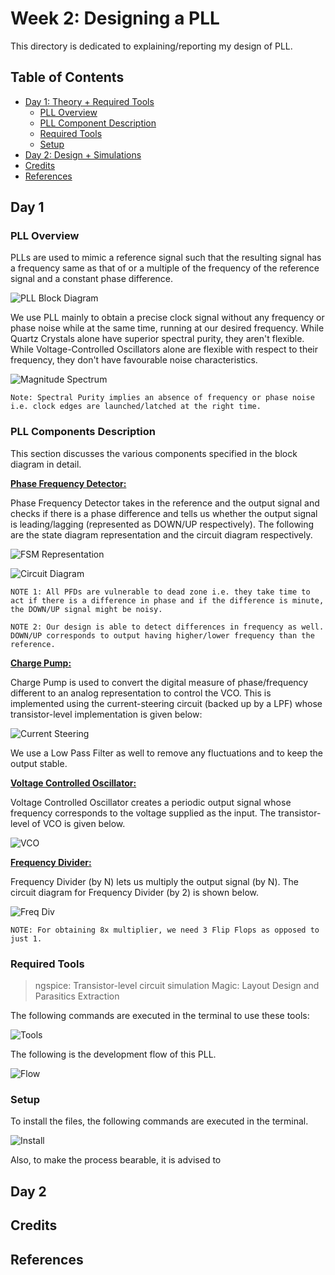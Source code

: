 # Week 2: Designing a PLL
This directory is dedicated to explaining/reporting my design of PLL.

## Table of Contents
* [Day 1: Theory + Required Tools](https://github.com/harishMadhavan1010/RISC-V-based-SOC/blob/main/Week%202/README.md#day-1)
  - [PLL Overview](https://github.com/harishMadhavan1010/RISC-V-based-SOC/blob/main/Week%202/README.md#pll-overview)
  - [PLL Component Description](https://github.com/harishMadhavan1010/RISC-V-based-SOC/blob/main/Week%202/README.md#pll-component-description)
  - [Required Tools](https://github.com/harishMadhavan1010/RISC-V-based-SOC/blob/main/Week%202/README.md#required-tools)
  - [Setup](https://github.com/harishMadhavan1010/RISC-V-based-SOC/blob/main/Week%202/README.md#setup)
* [Day 2: Design + Simulations](https://github.com/harishMadhavan1010/RISC-V-based-SOC/blob/main/Week%202/README.md#day-2)
* [Credits](https://github.com/harishMadhavan1010/RISC-V-based-SOC/blob/main/Week%202/README.md#credits)
* [References](https://github.com/harishMadhavan1010/RISC-V-based-SOC/blob/main/Week%202/README.md#references)

## Day 1
  ### PLL Overview
  PLLs are used to mimic a reference signal such that the resulting signal has a frequency same as that of or a multiple of the frequency of the reference signal and a constant phase difference.
  
  ![PLL Block Diagram](../Week%202/images/Capture2.PNG)
  
  We use PLL mainly to obtain a precise clock signal without any frequency or phase noise while at the same time, running at our desired frequency. While Quartz Crystals alone have superior spectral purity, they aren't flexible. While Voltage-Controlled Oscillators alone are flexible with respect to their frequency, they don't have favourable noise characteristics.
 
  ![Magnitude Spectrum](../Week%202/images/Capture1.PNG)

  `Note: Spectral Purity implies an absence of frequency or phase noise i.e. clock edges are launched/latched at the right time.`
  
  ### PLL Components Description
  
  This section discusses the various components specified in the block diagram in detail.
  
  <ins>**Phase Frequency Detector:**</ins>
  
  Phase Frequency Detector takes in the reference and the output signal and checks if there is a phase difference and tells us whether the output signal is leading/lagging (represented as DOWN/UP respectively). The following are the state diagram representation and the circuit diagram respectively.
  
  ![FSM Representation](../Week%202/images/Capture4.PNG)
  
  ![Circuit Diagram](../Week%202/images/Capture3.PNG)
  
  `NOTE 1: All PFDs are vulnerable to dead zone i.e. they take time to act if there is a difference in phase and if the difference is minute, the DOWN/UP signal might be noisy.`
  
  `NOTE 2: Our design is able to detect differences in frequency as well. DOWN/UP corresponds to output having higher/lower frequency than the reference.`
  
  <ins>**Charge Pump:**</ins>
  
  Charge Pump is used to convert the digital measure of phase/frequency different to an analog representation to control the VCO. This is implemented using the current-steering circuit (backed up by a LPF) whose transistor-level implementation is given below:
  
  ![Current Steering](../Week%202/images/Capture5.PNG)
  
  We use a Low Pass Filter as well to remove any fluctuations and to keep the output stable.
  
  <ins>**Voltage Controlled Oscillator:**</ins>
  
  Voltage Controlled Oscillator creates a periodic output signal whose frequency corresponds to the voltage supplied as the input. The transistor-level of VCO is given below.
  
  ![VCO](../Week%202/images/Capture6.PNG)
  
  <ins>**Frequency Divider:**</ins>
  
  Frequency Divider (by N) lets us multiply the output signal (by N). The circuit diagram for Frequency Divider (by 2) is shown below.
  
  ![Freq Div](../Week%202/images/Capture7.PNG)
  
  `NOTE: For obtaining 8x multiplier, we need 3 Flip Flops as opposed to just 1.`
  
  ### Required Tools
  
  > ngspice: Transistor-level circuit simulation
  > Magic: Layout Design and Parasitics Extraction
  
  The following commands are executed in the terminal to use these tools:
  
  ![Tools](../Week%202/images/Capture9.PNG)
  
  The following is the development flow of this PLL.
  
  ![Flow](../Week%202/images/Capture10.PNG)
  
  ### Setup
  
  To install the files, the following commands are executed in the terminal.
  
  ![Install](../Week%202/images/Capture8.PNG)
  
  Also, to make the process bearable, it is advised to 

## Day 2


## Credits


## References

